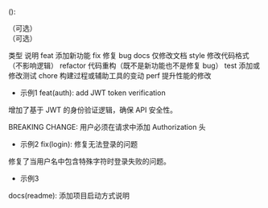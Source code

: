 <type>(<scope>): <subject>

<body> （可选）

<footer> （可选）


类型	       说明
feat	   添加新功能
fix	       修复 bug
docs	   仅修改文档
style	   修改代码格式（不影响逻辑）
refactor   代码重构（既不是新功能也不是修复 bug）
test	   添加或修改测试
chore	   构建过程或辅助工具的变动
perf	   提升性能的修改

- 示例1
feat(auth): add JWT token verification

增加了基于 JWT 的身份验证逻辑，确保 API 安全性。

BREAKING CHANGE: 用户必须在请求中添加 Authorization 头

- 示例2
fix(login): 修复无法登录的问题

修复了当用户名中包含特殊字符时登录失败的问题。

- 示例3

docs(readme): 添加项目启动方式说明


